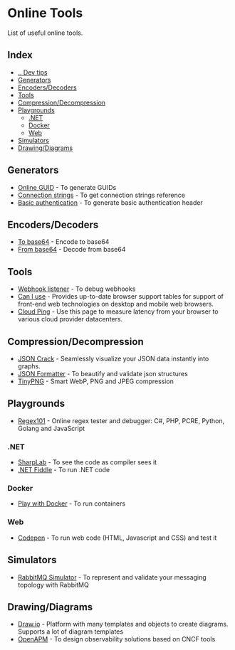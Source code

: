 # Online Tools
List of useful online tools.


## Index
- [.. Dev tips](/README.md)
- [Generators](#generators)
- [Encoders/Decoders](#encoders-decoders)
- [Tools](#tools)
- [Compression/Decompression](#compression-decompression)
- [Playgrounds](#playgrounds)
  - [.NET](#playgrounds-dotnet)
  - [Docker](#playgrounds-docker)
  - [Web](#playgrounds-web)
- [Simulators](#simulators)
- [Drawing/Diagrams](#drawingdiagrams)



## Generators <a name="generators"></a>
- [Online GUID](https://www.guidgenerator.com/) - To generate GUIDs
- [Connection strings](https://www.connectionstrings.com/) - To get connection strings reference
- [Basic authentication](https://www.blitter.se/utils/basic-authentication-header-generator/) - To generate basic authentication header


## Encoders/Decoders <a name="encoders-decoders"></a>
- [To base64](https://www.base64encode.org/) - Encode to base64
- [From base64](https://www.base64decode.org/) - Decode from base64


## Tools <a name="tools"></a>
- [Webhook listener](https://webhook.site/) - To debug webhooks
- [Can I use](https://caniuse.com/) - Provides up-to-date browser support tables for support of front-end web technologies on desktop and mobile web browsers.
- [Cloud Ping](https://cloudping.info/) - Use this page to measure latency from your browser to various cloud provider datacenters.


## Compression/Decompression <a name="compression-decompression"></a>
- [JSON Crack](https://jsoncrack.com/) - Seamlessly visualize your JSON data instantly into graphs.
- [JSON Formatter](https://jsonformatter.curiousconcept.com/) - To beautify and validate json structures
- [TinyPNG](https://tinypng.com/) - Smart WebP, PNG and JPEG compression


## Playgrounds <a name="playgrounds"></a>

- [Regex101](https://regex101.com/) - Online regex tester and debugger: C#, PHP, PCRE, Python, Golang and JavaScript

### .NET <a name="playgrounds-dotnet"></a>
- [SharpLab](https://sharplab.io/) - To see the code as compiler sees it
- [.NET Fiddle](https://dotnetfiddle.net/) - To run .NET code

### Docker <a name="playgrounds-docker"></a>
- [Play with Docker](https://labs.play-with-docker.com/) - To run containers

### Web <a name="playgrounds-web"></a>
- [Codepen](https://codepen.io/) - To run web code (HTML, Javascript and CSS) and test it


## Simulators <a name="simulators"></a>
- [RabbitMQ Simulator](http://tryrabbitmq.com/) - To represent and validate your messaging topology with RabbitMQ


## Drawing/Diagrams <a name="drawingdiagrams"></a>
- [Draw.io](https://app.diagrams.net/) - Platform with many templates and objects to create diagrams. Supports a lot of diagram templates
- [OpenAPM](https://openapm.io/) - To design observability solutions based on CNCF tools